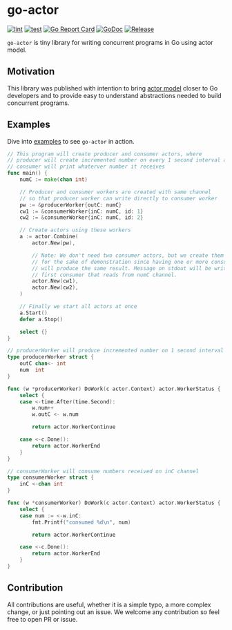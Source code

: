 # go-actor

[![lint](https://github.com/vladopajic/go-actor/actions/workflows/lint.yml/badge.svg)](https://github.com/vladopajic/go-actor/actions/workflows/lint.yml)
[![test](https://github.com/vladopajic/go-actor/actions/workflows/test.yml/badge.svg)](https://github.com/vladopajic/go-actor/actions/workflows/test.yml)
[![Go Report Card](https://goreportcard.com/badge/github.com/vladopajic/go-actor?cache=v1)](https://goreportcard.com/report/github.com/vladopajic/go-actor)
[![GoDoc](https://godoc.org/github.com/vladopajic/go-actor?status.svg)](https://godoc.org/github.com/vladopajic/go-actor)
[![Release](https://img.shields.io/github/release/vladopajic/go-actor.svg?style=flat-square)](https://github.com/vladopajic/go-actor/releases/latest)


`go-actor` is tiny library for writing concurrent programs in Go using actor model.

## Motivation

This library was published with intention to bring [actor model](https://en.wikipedia.org/wiki/Actor_model) closer to Go developers and to provide easy to understand abstractions needed to build concurrent programs.

## Examples

Dive into [examples](./examples/) to see `go-actor` in action.

```go
// This program will create producer and consumer actors, where
// producer will create incremented number on every 1 second interval and
// consumer will print whaterver number it receives
func main() {
	numC := make(chan int)

	// Producer and consumer workers are created with same channel
	// so that producer worker can write directly to consumer worker
	pw := &producerWorker{outC: numC}
	cw1 := &consumerWorker{inC: numC, id: 1}
	cw2 := &consumerWorker{inC: numC, id: 2}

	// Create actors using these workers
	a := actor.Combine(
		actor.New(pw),

		// Note: We don't need two consumer actors, but we create them anyway
		// for the sake of demonstration since having one or more consumers
		// will produce the same result. Message on stdout will be written by
		// first consumer that reads from numC channel.
		actor.New(cw1),
		actor.New(cw2),
	)

	// Finally we start all actors at once
	a.Start()
	defer a.Stop()

	select {}
}

// producerWorker will produce incremented number on 1 second interval
type producerWorker struct {
	outC chan<- int
	num  int
}

func (w *producerWorker) DoWork(c actor.Context) actor.WorkerStatus {
	select {
	case <-time.After(time.Second):
		w.num++
		w.outC <- w.num

		return actor.WorkerContinue

	case <-c.Done():
		return actor.WorkerEnd
	}
}

// consumerWorker will consume numbers received on inC channel
type consumerWorker struct {
	inC <-chan int
}

func (w *consumerWorker) DoWork(c actor.Context) actor.WorkerStatus {
	select {
	case num := <-w.inC:
		fmt.Printf("consumed %d\n", num)

		return actor.WorkerContinue

	case <-c.Done():
		return actor.WorkerEnd
	}
}
```

## Contribution

All contributions are useful, whether it is a simple typo, a more complex change, or just pointing out an issue. We welcome any contribution so feel free to open PR or issue. 
